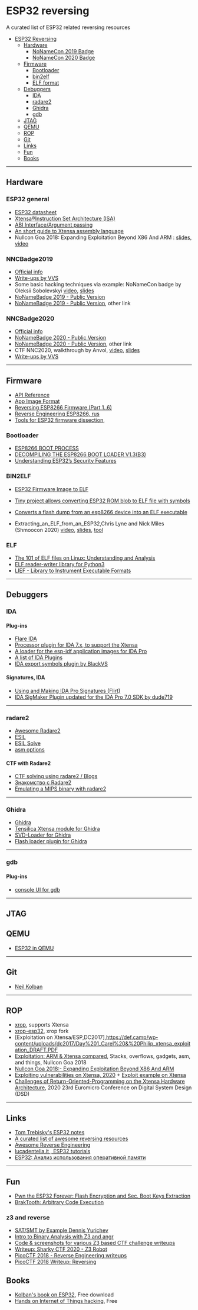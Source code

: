 # ESP32 reversing
A curated list of ESP32 related reversing resources

- [ESP32 Reversing](#esp32-reversing)
    - [Hardware](#hardware)
        - [NoNameCon 2019 Badge](#NNCBadge2019)
        - [NoNameCon 2020 Badge](#NNCBadge2020)
    - [Firmware](#firmware)
        - [Bootloader](#bootloader)
        - [bin2elf](#bin2elf)
        - [ELF format](#elf)
    - [Debuggers](#debuggers)
        - [IDA](#ida)
        - [radare2](#radare2)
        - [Ghidra](#ghidra)
        - [gdb](#gdb)
    - [JTAG](#jtag)
    - [QEMU](#qemu)
    - [ROP](#rop)
    - [Git](#git)
    - [Links](#links)
    - [Fun](#fun)
    - [Books](#books)

- - -


## Hardware

### ESP32 general

- [ESP32 datasheet](https://www.espressif.com/sites/default/files/documentation/esp32_datasheet_en.pdf)
- [Xtensa®Instruction Set Architecture (ISA)](https://0x04.net/~mwk/doc/xtensa.pdf)
- [ABI Interface/Argument passing](http://wiki.linux-xtensa.org/index.php/ABI_Interface)
- [An short guide to Xtensa assembly language](http://cholla.mmto.org/esp8266/xtensa.html)
- Nullcon Goa 2018: Expanding Exploitation Beyond X86 And ARM : [slides](https://nullcon.net/website/archives/pdf/goa-2018/carel-nullcon-arm-vs-xtensa-exploitation-%28final%29.pdf), [video](https://www.youtube.com/watch?v=DNl2ykqBB4U)


### NNCBadge2019
- [Official info](https://2019.nonamecon.org/badge)
- [Write-ups by VVS](https://gitlab.com/coders-in-ua/nonamebadge-2019-ctf)
- Some basic hacking techniques via example: NoNameCon badge by Oleksii Sobolevskyi [video](https://www.facebook.com/watch/?v=2357574994326811&extid=7aponckVbhwv81gY), [slides](https://speakerdeck.com/macpawtechtalks/some-basic-hacking-techniques-via-example-nonamecon-badge-by-oleksii-sobolevskyi)
- [NoNameBadge 2019 - Public Version](https://gitlab.com/techmaker/nnc-badge-2019)
- [NoNameBadge 2019 - Public Version](https://gitlab.com/techmaker/nonamecon/nonamebadge-2019-public), other link

### NNCBadge2020
- [Official info](https://nonamecon.org/nonamebadge-2-0/)
- [NoNameBadge 2020 - Public Version](https://gitlab.com/techmaker/nonamebadge-2020-public)
- [NoNameBadge 2020 - Public Version](https://gitlab.com/techmaker/nonamecon/nonamebadge-2020-public), other link
- CTF NNC2020, walkthrough by Anvol, [video](https://www.youtube.com/watch?v=THuKw9CntR0&feature=youtu.be), [slides](https://gitlab.com/coders-in-ua/nonamebadge-2020-ctf/-/raw/master/docs/CTFwalkthroughByAnVol.pdf?inline=false)
- [Write-ups by VVS](https://gitlab.com/coders-in-ua/nonamebadge-2020-ctf)

- - -

## Firmware

- [API Reference](https://docs.espressif.com/projects/esp-idf/en/latest/esp32/api-reference/index.html)
- [App Image Format](https://docs.espressif.com/projects/esp-idf/en/latest/esp32/api-reference/system/app_image_format.html)
- [Reversing ESP8266 Firmware (Part 1..6)](https://boredpentester.com/category/reverse-engineering/)
- [Reverse Engineering ESP8266, rus](https://habr.com/ru/post/255135/)
- [Tools for ESP32 firmware dissection](https://github.com/BlackVS/esp32knife),

### Bootloader

- [ESP8266 BOOT PROCESS](https://richard.burtons.org/2015/05/17/esp8266-boot-process/)
- [DECOMPILING THE ESP8266 BOOT LOADER V1.3(B3)](https://richard.burtons.org/2015/05/17/decompiling-the-esp8266-boot-loader-v1-3b3/)
- [Understanding ESP32’s Security Features](https://medium.com/the-esp-journal/understanding-esp32s-security-features-14483e465724)

### BIN2ELF

- [ESP32 Firmware Image to ELF](https://github.com/tenable/esp32_image_parser)
- [Tiny project allows converting ESP32 ROM blob to ELF file with symbols](https://github.com/gschorcht/esp32-elf-rom)
- [Converts a flash dump from an esp8266 device into an ELF executable](https://github.com/jsandin/esp-bin2elf)

- Extracting_an_ELF_from_an_ESP32,Chris Lyne and Nick Miles (Shmoocon 2020) 
[video](https://www.youtube.com/watch?v=w4_3vwN_2dI), [slides](https://github.com/tenable/presentations/blob/master/Extracting_an_ELF_from_an_ESP32/Extracting_an_ELF_from_an_ESP32_2020.pdf), [tool](https://github.com/tenable/esp32_image_parser)

### ELF

- [The 101 of ELF files on Linux: Understanding and Analysis](https://linux-audit.com/elf-binaries-on-linux-understanding-and-analysis/#elf-sections)
- [ELF reader-writer library for Python3](https://github.com/v3l0c1r4pt0r/makeelf)
- [LIEF - Library to Instrument Executable Formats](https://github.com/lief-project/LIEF)


- - -

## Debuggers

### IDA
#### Plug-ins

- [Flare IDA](https://github.com/fireeye/flare-ida)
- [Processor plugin for IDA 7.x, to support the Xtensa](https://github.com/themadinventor/ida-xtensa)
- [A loader for the esp-idf application images for IDA Pro](https://github.com/jrozner/esp-image-ida)
- [A list of IDA Plugins](https://github.com/onethawt/idaplugins-list)
- [IDA export symbols plugin by BlackVS](https://github.com/BlackVS/IDA-exportsymbols)

#### Signatures, IDA

- [Using and Making IDA Pro Signatures (Flirt)](https://rvsec0n.wordpress.com/2019/09/21/using-and-making-ida-pro-signatures-flirt/)
- [IDA SigMaker Plugin updated for the IDA Pro 7.0 SDK by dude719](https://github.com/ajkhoury/SigMaker-x64)

- - -
### radare2
- [Awesome Radare2](https://github.com/radareorg/awesome-radare2)
- [ESIL](https://monosource.gitbooks.io/radare2-explorations/content/tut3/tut3_-_esil.html)
- [ESIL Solve](https://github.com/aemmitt-ns/esilsolve)
- [asm options](https://r2wiki.readthedocs.io/en/latest/options/e/values-that-e-can-modify/asm/)

#### CTF with Radare2

- [CTF solving using radare2 / Blogs](https://r2wiki.readthedocs.io/en/latest/home/ctf-solving-using-radare2/)
- [Знакомство с Radare2](https://forum.reverse4you.org/t/radare-2/1113)
- [Emulating a MIPS binary with radare2](http://chasekanipe.com/writeups/emulatingmips.pdf)

- - -
### Ghidra

- [Ghidra](https://ghidra-sre.org/)
- [Tensilica Xtensa module for Ghidra](https://github.com/yath/ghidra-xtensa)
- [SVD-Loader for Ghidra](https://leveldown.de/blog/svd-loader/)
- [Flash loader plugin for Ghidra](https://github.com/tslater2006/esp32_flash_loader)

- - -
### gdb

#### Plug-ins

- [console UI for gdb](https://github.com/cyrus-and/gdb-dashboard)
- - -

## JTAG

## QEMU

- [ESP32 in QEMU](https://github.com/Ebiroll/qemu_esp32)

- - -

## Git

- [Neil Kolban](https://github.com/nkolban)

- - -

## ROP

- [xrop](https://github.com/jsandin/xrop), supports Xtensa
- [xrop-esp32](https://github.com/dbayoxy/xrop-esp32), xrop fork
- [Exploitation on Xtensa/ESP,DC2017],https://def.camp/wp-content/uploads/dc2017/Day%201_Carel%20&%20Philip_xtensa_exploitation_DRAFT.PDF
- [Exploitation: ARM & Xtensa compared](https://archive.nullcon.net/website/archives/pdf/goa-2018/carel-nullcon-arm-vs-xtensa-exploitation-(final).pdf), Stacks, overflows, gadgets, asm, and things, Nullcon Goa 2018
- [Nullcon Goa 2018:- Expanding Exploitation Beyond X86 And ARM](https://www.youtube.com/watch?v=DNl2ykqBB4U)
- [Exploiting vulnerabilities on Xtensa, 2020](https://www.emb-team.com/exploiting-vulnerabilities-on-xtensa/) + [Exploit example on Xtensa](https://github.com/emb-team/xtensa-exploit)
- [Challenges of Return-Oriented-Programming on the Xtensa Hardware Architecture](https://sci-hub.do/10.1109/dsd51259.2020.00034), 2020 23rd Euromicro Conference on Digital System Design (DSD)
- - -

## Links

- [Tom Trebisky's ESP32 notes](http://cholla.mmto.org/esp32/)
- [A curated list of awesome reversing resources](https://github.com/tylerha97/awesome-reversing)
- [Awesome Reverse Engineering](https://github.com/ReversingID/Awesome-Reversing)
- [lucadentella.it , ESP32 tutorials](http://www.lucadentella.it/en/category/esp32/)
- [ESP32: Анализ использования оперативной памяти](https://www.terraelectronica.ru/news/6231)

- - -

## Fun

- [Pwn the ESP32 Forever: Flash Encryption and Sec. Boot Keys Extraction](https://limitedresults.com/2019/11/pwn-the-esp32-forever-flash-encryption-and-sec-boot-keys-extraction/)
- [BrakTooth: Arbitrary Code Execution](https://asset-group.github.io/disclosures/braktooth/)

### z3 and reverse

- [SAT/SMT by Example Dennis Yurichev](https://yurichev.com/writings/SAT_SMT_by_example.pdf)
- [Intro to Binary Analysis with Z3 and angr](https://github.com/FSecureLABS/z3_and_angr_binary_analysis_workshop)
- [Code & screenshots for various Z3 based CTF challenge writeups](https://github.com/sam-b/z3-stuff)
- [Writeup: Sharky CTF 2020 - Z3 Robot](https://cesena.github.io/2020/05/13/z3-robot/)
- [PicoCTF 2018 - Reverse Engineering writeups](https://shizz3r.blogspot.com/2019/03/picoctf-2018-reverse-engineering.html)
- [PicoCTF 2018 Writeup: Reversing](https://tcode2k16.github.io/blog/posts/picoctf-2018-writeup/reversing/)

## Books

- [Kolban's book on ESP32](https://leanpub.com/kolban-ESP32), Free download
- [Hands on Internet of Things hacking](https://expliot.io/products/hands-on-internet-of-things-hacking), Free

